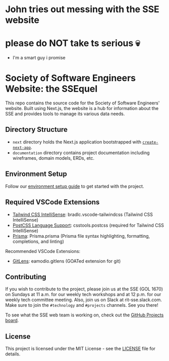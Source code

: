 # John tries out messing with the SSE website
# please do NOT take ts serious :skull:
- I'm a smart guy i promise

# Society of Software Engineers Website: the SSEquel

This repo contains the source code for the Society of Software Engineers' website. Built using Next.js, the website is a hub for information about the SSE and provides tools to manage its various data needs.

## Directory Structure

- `next` directory holds the Next.js application bootstrapped with [`create-next-app`](https://github.com/vercel/next.js/tree/canary/packages/create-next-app).
- `documentation` directory contains project documentation including wireframes, domain models, ERDs, etc.

## Environment Setup
Follow our [environment setup guide](documentation/EnvironmentSetup.md) to get started with the project.

## Required VSCode Extensions
- [Tailwind CSS IntelliSense](https://marketplace.visualstudio.com/items?itemName=bradlc.vscode-tailwindcss): bradlc.vscode-tailwindcss (Tailwind CSS IntelliSense)
- [PostCSS Language Support](https://marketplace.visualstudio.com/items?itemName=csstools.postcss): csstools.postcss (required for Tailwind CSS IntelliSense)
- [Prisma](https://marketplace.visualstudio.com/items?itemName=Prisma.prisma): Prisma.prisma (Prisma file syntax highlighting, formatting, completions, and linting)

Recommended VSCode Extensions:
- [GitLens](https://marketplace.visualstudio.com/items?itemName=eamodio.gitlens): eamodio.gitlens (GOATed extension for git)

## Contributing

If you wish to contribute to the project, please join us at the SSE (GOL 1670) on Sundays at 11 a.m. for our weekly tech workshops and at 12 p.m. for our weekly tech committee meeting. Also, join us on Slack at rit-sse.slack.com. Make sure to join the `#technology` and `#projects` channels. See you there!

To see what the SSE web team is working on, check out the [GitHub Projects board](https://github.com/orgs/rit-sse/projects/2/views/10).

## License

This project is licensed under the MIT License - see the [LICENSE](LICENSE) file for details.

